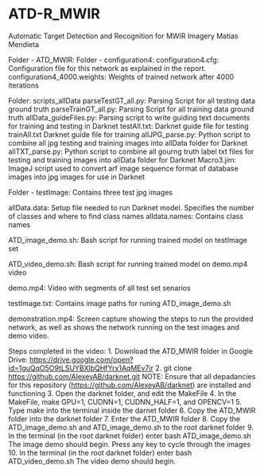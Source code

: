 # ATD-R_MWIR
Automatic Target Detection and Recognition for MWIR Imagery
Matias Mendieta

Folder - ATD_MWIR:
    Folder - configuration4:
        configuration4.cfg: Configuration file for this network as explained in the report.
        configuration4_4000.weights: Weights of trained network after 4000 iterations

   Folder: scripts_allData
        parseTestGT_all.py: Parsing Script for all testing data ground truth
        parseTrainGT_all.py: Parsing Script for all training data ground truth
        allData_guideFiles.py: Parsing script to write guiding text documents for training and testing in Darknet
        testAll.txt: Darknet guide file for testing
        trainAll.txt Darknet guide file for training
        allJPG_parse.py: Python script to combine all jpg testing and training images into allData folder for Darknet
        allTXT_parse.py: Python script to combine all gourng truth label txt files for testing and training images into allData folder for Darknet
        Macro3.jim: ImageJ script used to convert arf image sequence format of database images into jpg images for use in Darknet

   Folder - testImage: Contains three test jpg images

   allData.data: Setup file needed to run Darknet model. Specifies the number of classes and where to find class names
   alldata.names: Contains class names
    
   ATD_image_demo.sh: Bash script for running trained model on testImage set

   ATD_video_demo.sh: Bash script for running trained model on demo.mp4 video

   demo.mp4: Video with segments of all test set senarios

   testImage.txt: Contains image paths for runing ATD_image_demo.sh

   demonstration.mp4: Screen capture showing the steps to run the provided network, as well as shows the network running on the test images and demo video.

   Steps completed in the video:
    1. Download the ATD_MWIR folder in Google Drive: https://drive.google.com/open?id=1guQqO5O9tLSUYBXlbQHfYrx1AqMEv7ir
    2. git clone https://github.com/AlexeyAB/darknet.git
        NOTE: Ensure that all depadancies for this repository (https://github.com/AlexeyAB/darknet) are installed and functioning
    3. Open the darknet folder, and edit the MakeFile
    4. In the MakeFile, make GPU=1, CUDNN=1, CUDNN_HALF=1, and OPENCV=1
    5. Type make into the terminal inside the darnet folder
    6. Copy the ATD_MWIR folder into the darknet folder
    7. Enter the ATD_MWIR folder
    8. Copy the ATD_image_demo.sh and ATD_image_demo.sh to the root darknet folder
    9. In the terminal (in the root darknet folder) enter bash ATD_image_demo.sh
        The image demo should begin. Press any key to cycle through the images
    10. In the terminal (in the root darknet folder) enter bash ATD_video_demo.sh
        The video demo should begin.
